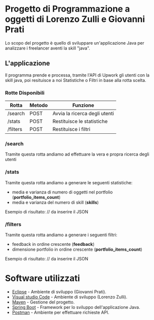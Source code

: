 # Progetto di Programmazione a oggetti di Lorenzo Zulli e Giovanni Prati
Lo scopo del progetto è quello di sviluppare un'applicazione Java per analizzare i freelancer aventi la skill "java".

## L'applicazione
Il programma prende e processa, tramite l'API di Upwork gli utenti con la skill java, poi resituisce a noi Statistiche o Filtri in base alla rotta scelta.

### Rotte Disponibili
| Rotta     | Metodo | Funzione                      |
|-----------|--------|-------------------------------|
| /search   | POST   | Avvia la ricerca degli utenti |
| /stats    | POST   | Restituisce le statistiche    |
| /filters  | POST   | Restituisce i filtri          |

### /search
Tramite questa rotta andiamo ad effettuare la vera e propra ricerca degli utenti

### /stats
Tramite questa rotta andiamo a generare le seguenti statistiche:
* media e varianza di numero di oggetti nel portfolio (**portfolio_items_count**)
* media e varianza del numero di skill (**skills**)
  
Esempio di risultato:
// da inserire il JSON

### /filters
Tramite questa rotta andiamo a generare i seguenti filtri:
* feedback in ordine crescente (**feedback**)
* dimensione portfolio in ordine crescente (**portfolio_items_count**)

Esempio di risultato: 
// da inserire il JSON

# Software utilizzati
* [Eclipse](https://www.eclipse.org/downloads/) - Ambiente di sviluppo (Giovanni Prati).
* [Visual studio Code](https://code.visualstudio.com/Download) - Ambiente di sviluppo (Lorenzo Zulli).
* [Maven](https://maven.apache.org/) - Gestione del progetto.
* [Spring Boot](https://spring.io/projects/spring-boot) - Framework per lo sviluppo dell'applicazione Java.
* [Postman](https://www.postman.com/) - Ambiente per effettuare richieste API.